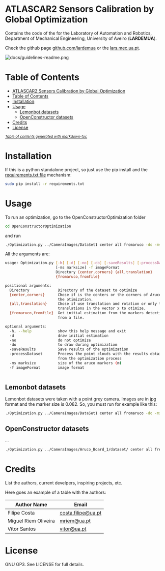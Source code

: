 # ATLASCAR2 Sensors Calibration by Global Optimization
Contains the code of the for the Laboratory of Automation and Robotics, Department of Mechanical Engineering, University of Aveiro (**LARDEMUA**).

Check the github page [github.com/lardemua](https://github.com/lardemua) or the [lars.mec.ua.pt](http://lars.mec.ua.pt).

![docs/guidelines-readme.png](docs/guidelines-readme.png?raw=true "guidelines")

# Table of Contents

- [ATLASCAR2 Sensors Calibration by Global Optimization](#atlascar2-sensors-calibration-by-global-optimization)
- [Table of Contents](#table-of-contents)
- [Installation](#installation)
- [Usage](#usage)
  * [Lemonbot datasets](#lemonbot-datasets)
  * [OpenConstructor datasets](#openconstructor-datasets)
- [Credits](#credits)
- [License](#license)

<small><i><a href='http://ecotrust-canada.github.io/markdown-toc/'>Table of contents generated with markdown-toc</a></i></small>
# Installation

If this is a python standalone project, so just use the pip install and the [requirements.txt file](https://pip.readthedocs.io/en/1.1/requirements.html) mechanism:

```bash
sudo pip install -r requirements.txt
```

# Usage

To run an optimization, go to the OpenConstructorOptimization folder 

```bash
cd OpenConstructorOptimization
```

and run

```bash
./Optimization.py ../CameraImages/DataSet1 center all fromaruco -do -ms 0.082 -f png
```

All the arguments are:

```bash
usage: Optimization.py [-h] [-d] [-no] [-do] [-saveResults] [-processDataset]
                       [-ms marksize] -f imageFormat
                       Directory {center,corners} {all,translation}
                       {fromaruco,fromfile}

positional arguments:
  Directory             Directory of the dataset to optimize
  {center,corners}      Chose if is the centers or the corners of Arucos to do
                        the otimization.
  {all,translation}     Chose if use translation and rotation or only the
                        translations in the vector x to otimize.
  {fromaruco,fromfile}  Get initial estimation from the markers detection or
                        from a file.

optional arguments:
  -h, --help            show this help message and exit
  -d                    draw initial estimation
  -no                   do not optimize
  -do                   to draw during optimization
  -saveResults          Save results of the optimization
  -processDataset       Process the point clouds with the results obtained
                        from the optimization process
  -ms marksize          size of the aruco markers (m)
  -f imageFormat        image format



```

## Lemonbot datasets

Lemonbot datasets were taken with a point grey camera. Images are in jpg format and the marker size is 0.082. So, you must run for example like this:

```bash
./Optimization.py ../CameraImages/DataSet1 center all fromaruco -do -ms 0.082 -f png
```

## OpenConstructor datasets

...

```bash
./Optimization.py ../CameraImages/Aruco_Board_1/dataset/ center all fromaruco -do -ms 0.1 -f jpg
```


# Credits

List the authors, current develpers, inspiring projects, etc.

Here goes an example of a table with the authors:

Author Name  | Email
------------- | -------------
Filipe Costa | costa.filipe@ua.pt
Miguel Riem Oliveira | mriem@ua.pt
Vitor Santos | vitor@ua.pt

# License
GNU GP3. See LICENSE for full details.
